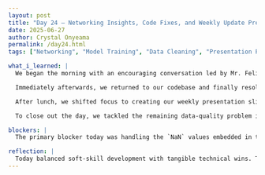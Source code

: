 ```yaml
---
layout: post
title: "Day 24 – Networking Insights, Code Fixes, and Weekly Update Prep"
date: 2025-06-27
author: Crystal Onyeama
permalink: /day24.html
tags: ["Networking", "Model Training", "Data Cleaning", "Presentation Prep"]

what_i_learned: |
  We began the morning with an encouraging conversation led by Mr. Felix and our mentor, Blessing, on the importance of networking and how to leverage professional relationships—even when starting from limited resources or unfamiliar environments. Their advice reinforced the value of proactive outreach and continuous learning to move our careers forward.

  Immediately afterwards, we returned to our codebase and finally resolved the persistent issue of missing file extensions that had been preventing our training pipeline from loading images correctly. Seeing the model run without those errors was a huge relief and a major step forward.  

  After lunch, we shifted focus to creating our weekly presentation slides and recording update videos that summarize the week’s progress and outline next week’s objectives. This exercise helped clarify our achievements and identify upcoming priorities.  

  To close out the day, we tackled the remaining data‐quality problem in one of our datasets—rows containing `NaN` values in critical columns. We explored several strategies, ultimately choosing to impute or remove missing entries depending on context, and continued refining our model architecture now that the data pipeline is more stable.

blockers: |
  The primary blocker today was handling the `NaN` values embedded in the dataset. Determining when to impute versus drop records required careful consideration to avoid introducing bias.

reflection: |
  Today balanced soft‐skill development with tangible technical wins. The networking discussion set a motivational tone, while fixing the file extension bug and addressing missing values gave us measurable progress on the model. Preparing the weekly presentation also provided a structured way to reflect on our growth and maintain momentum for the week ahead.
---
```

